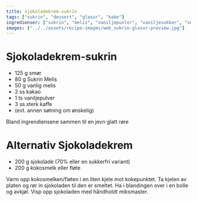 ```yaml
---
title: sjokoladekrem-sukrin
tags: ["sukrin", "dessert", "glasur", "kake"]
ingredienser: ["sukrin", "melis", "vaniljepuvler", "vaniljesukker", "smør"]
images: ["../../assets/recipe-images/web_sukrin-glasur-preview.jpg"]
---
```


# Sjokoladekrem-sukrin

- 125 g smør
- 80 g Sukrin Melis
- 50 g vanlig melis
- 2 ss kakao
- 1 ts vaniljepulver
- 3 ss sterk kaffe
- (evt. annen søtning om ønskelig)

Bland ingrendiensene sammen til en jevn glatt røre

# Alternativ Sjokoladekrem

- 200 g sjokolade (70% eller en sukkerfri variant)
- 200 g kokosmelk eller fløte

Varm opp kokosmelken/fløten i en liten kjele mot kokepunktet. Ta kjelen av platen og rør in sjokoladen til den er smeltet. Ha i blandingen over i en bolle og avkjøl. Visp opp sjokoladen med håndholdt miksmaster.
